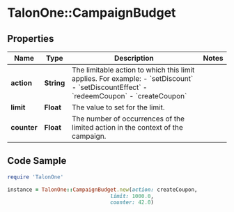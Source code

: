 # TalonOne::CampaignBudget

## Properties

Name | Type | Description | Notes
------------ | ------------- | ------------- | -------------
**action** | **String** | The limitable action to which this limit applies. For example: - &#x60;setDiscount&#x60; - &#x60;setDiscountEffect&#x60; - &#x60;redeemCoupon&#x60; - &#x60;createCoupon&#x60;  | 
**limit** | **Float** | The value to set for the limit. | 
**counter** | **Float** | The number of occurrences of the limited action in the context of the campaign. | 

## Code Sample

```ruby
require 'TalonOne'

instance = TalonOne::CampaignBudget.new(action: createCoupon,
                                 limit: 1000.0,
                                 counter: 42.0)
```



